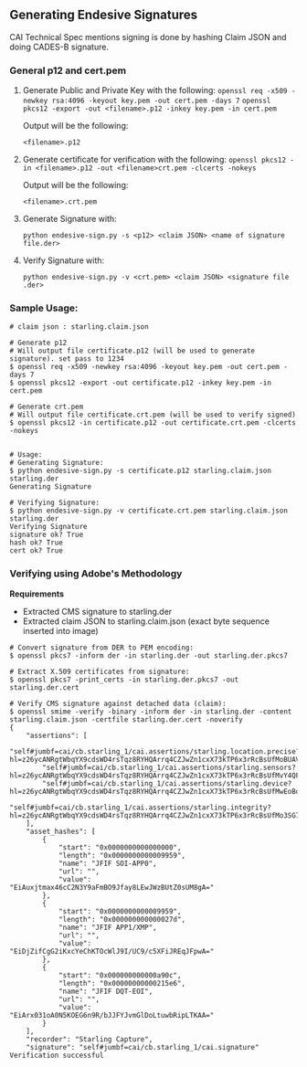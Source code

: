 ## Generating Endesive Signatures

 CAI Technical Spec mentions signing is done by hashing Claim JSON and doing CADES-B signature.

 ### General p12 and cert.pem

 1. Generate Public and Private Key with the following:
 `openssl req -x509 -newkey rsa:4096 -keyout key.pem -out cert.pem -days 7`
 `openssl pkcs12 -export -out <filename>.p12 -inkey key.pem -in cert.pem`

    Output will be the following:
    ```
    <filename>.p12
    ```

 2. Generate certificate for verification with the following:
 `openssl pkcs12 -in <filename>.p12 -out <filename>crt.pem -clcerts -nokeys`

    Output will be the following:
    ```
    <filename>.crt.pem
    ```

 3. Generate Signature with:

    `python endesive-sign.py -s <p12> <claim JSON> <name of signature file.der>`

  4. Verify Signature with:

     `python endesive-sign.py -v <crt.pem> <claim JSON> <signature file .der>`

### Sample Usage:

```
# claim json : starling.claim.json

# Generate p12 
# Will output file certificate.p12 (will be used to generate signature). set pass to 1234
$ openssl req -x509 -newkey rsa:4096 -keyout key.pem -out cert.pem -days 7
$ openssl pkcs12 -export -out certificate.p12 -inkey key.pem -in cert.pem

# Generate crt.pem
# Will output file certificate.crt.pem (will be used to verify signed) 
$ openssl pkcs12 -in certificate.p12 -out certificate.crt.pem -clcerts -nokeys


# Usage:
# Generating Signature:
$ python endesive-sign.py -s certificate.p12 starling.claim.json starling.der
Generating Signature

# Verifying Signature:
$ python endesive-sign.py -v certificate.crt.pem starling.claim.json starling.der
Verifying Signature
signature ok? True
hash ok? True
cert ok? True

```


### Verifying using Adobe's Methodology

**Requirements**
- Extracted CMS signature to starling.der
- Extracted claim JSON to starling.claim.json (exact byte sequence inserted into image)

```
# Convert signature from DER to PEM encoding:
$ openssl pkcs7 -inform der -in starling.der -out starling.der.pkcs7

# Extract X.509 certificates from signature:
$ openssl pkcs7 -print_certs -in starling.der.pkcs7 -out starling.der.cert

# Verify CMS signature against detached data (claim):
$ openssl smime -verify -binary -inform der -in starling.der -content starling.claim.json -certfile starling.der.cert -noverify
{
    "assertions": [
        "self#jumbf=cai/cb.starling_1/cai.assertions/starling.location.precise?hl=z26ycANRgtWbqYX9cdsWD4rsTqz8RYHQArrq4CZJwZn1cxX73kTP6x3rRcBsUfMoBUAVbTEB7K",
        "self#jumbf=cai/cb.starling_1/cai.assertions/starling.sensors?hl=z26ycANRgtWbqYX9cdsWD4rsTqz8RYHQArrq4CZJwZn1cxX73kTP6x3rRcBsUfMvY4QFEN3973",
        "self#jumbf=cai/cb.starling_1/cai.assertions/starling.device?hl=z26ycANRgtWbqYX9cdsWD4rsTqz8RYHQArrq4CZJwZn1cxX73kTP6x3rRcBsUfMwEoBojZcUrZ",
        "self#jumbf=cai/cb.starling_1/cai.assertions/starling.integrity?hl=z26ycANRgtWbqYX9cdsWD4rsTqz8RYHQArrq4CZJwZn1cxX73kTP6x3rRcBsUfMo3SG72sZg13"
    ],
    "asset_hashes": [
        {
            "start": "0x0000000000000000",
            "length": "0x0000000000009959",
            "name": "JFIF SOI-APP0",
            "url": "",
            "value": "EiAuxjtmax46cC2N3Y9aFmBO9Jfay8LEwJWzBUtZ0sUM8gA="
        },
        {
            "start": "0x0000000000009959",
            "length": "0x000000000000027d",
            "name": "JFIF APP1/XMP",
            "url": "",
            "value": "EiDjZifCgG2iKxcYeChKTOcWlJ9I/UC9/c5XFiJREqJFpwA="
        },
        {
            "start": "0x000000000000a90c",
            "length": "0x00000000000215e6",
            "name": "JFIF DQT-EOI",
            "url": "",
            "value": "EiArx031oA0N5KOEG6n9R/bJJFYJvmGlDoLtuwbRipLTKAA="
        }
    ],
    "recorder": "Starling Capture",
    "signature": "self#jumbf=cai/cb.starling_1/cai.signature"
Verification successful

```
